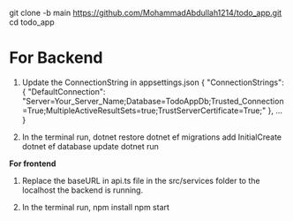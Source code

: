 git clone -b main https://github.com/MohammadAbdullah1214/todo_app.git
cd todo_app


# **For Backend**
1. Update the ConnectionString in appsettings.json
{
  "ConnectionStrings": {
    "DefaultConnection": "Server=Your_Server_Name;Database=TodoAppDb;Trusted_Connection=True;MultipleActiveResultSets=true;TrustServerCertificate=True;"
  },
  ...
}

2. In the terminal run,
dotnet restore
dotnet ef migrations add InitialCreate
dotnet ef database update
dotnet run


**For frontend**
1) Replace the baseURL in api.ts file in the src/services folder to the localhost the backend is running. 
   
2) In the terminal run,
npm install
npm start
